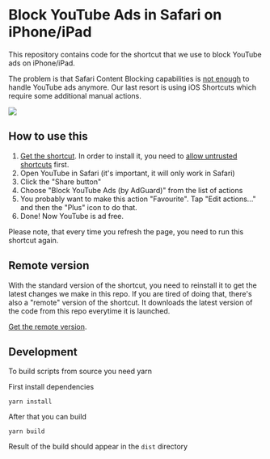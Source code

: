 # Block YouTube Ads in Safari on iPhone/iPad

This repository contains code for the shortcut that we use to block YouTube ads on iPhone/iPad.

The problem is that Safari Content Blocking capabilities is [not enough](https://adguard.com/en/blog/youtube-ads-in-safari-explained.html) to handle YouTube ads anymore. Our last resort is using iOS Shortcuts which require some additional manual actions.

![](https://cdn.adguard.com/public/Adguard/Blog/safari-problems/shortcut-in-safari-en.jpeg)

## How to use this

1. [Get the shortcut](https://agrd.io/ios_youtube_shortcut). In order to install it, you need to [allow untrusted shortcuts](https://www.macworld.com/article/233447/how-to-allow-untrusted-shortcuts-in-ios-13.html) first.
2. Open YouTube in Safari (it's important, it will only work in Safari)
3. Click the "Share button"
4. Choose "Block YouTube Ads (by AdGuard)" from the list of actions
5. You probably want to make this action "Favourite". Tap "Edit actions..." and then the "Plus" icon to do that.
6. Done! Now YouTube is ad free.

Please note, that every time you refresh the page, you need to run this shortcut again.

## Remote version

With the standard version of the shortcut, you need to reinstall it to get the latest changes we make in this repo. If you are tired of doing that, there's also a "remote" version of the shortcut. It downloads the latest version of the code from this repo everytime it is launched.

[Get the remote version](https://agrd.io/ios_youtube_shortcut_remote).

## Development
To build scripts from source you need yarn

First install dependencies
```
yarn install
```

After that you can build
```
yarn build
```

Result of the build should appear in the `dist` directory
